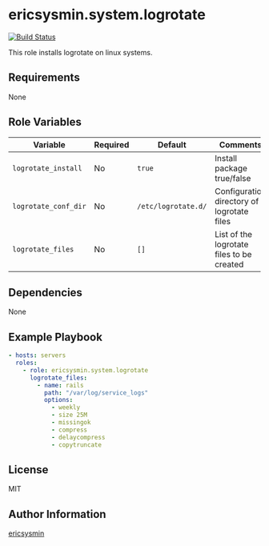 # ericsysmin.system.logrotate

[![Build Status](https://travis-ci.org/ericsysmin/ansible-role-logrotate.svg?branch=main)](https://travis-ci.org/ericsysmin/ansible-role-llogrotate)

This role installs logrotate on linux systems.

## Requirements

None

## Role Variables

| Variable             | Required | Default             | Comments                                   |
| -------------------- | -------- | ------------------- | ------------------------------------------ |
| `logrotate_install`  | No       | `true`              | Install package true/false                 |
| `logrotate_conf_dir` | No       | `/etc/logrotate.d/` | Configuration directory of logrotate files |
| `logrotate_files`    | No       | `[]`                | List of the logrotate files to be created  |

## Dependencies

None

## Example Playbook

```yaml
- hosts: servers
  roles:
    - role: ericsysmin.system.logrotate
      logrotate_files:
        - name: rails
          path: "/var/log/service_logs"
          options:
            - weekly
            - size 25M
            - missingok
            - compress
            - delaycompress
            - copytruncate
```

## License

MIT

## Author Information

[ericsysmin](https://ericsysmin.com)

